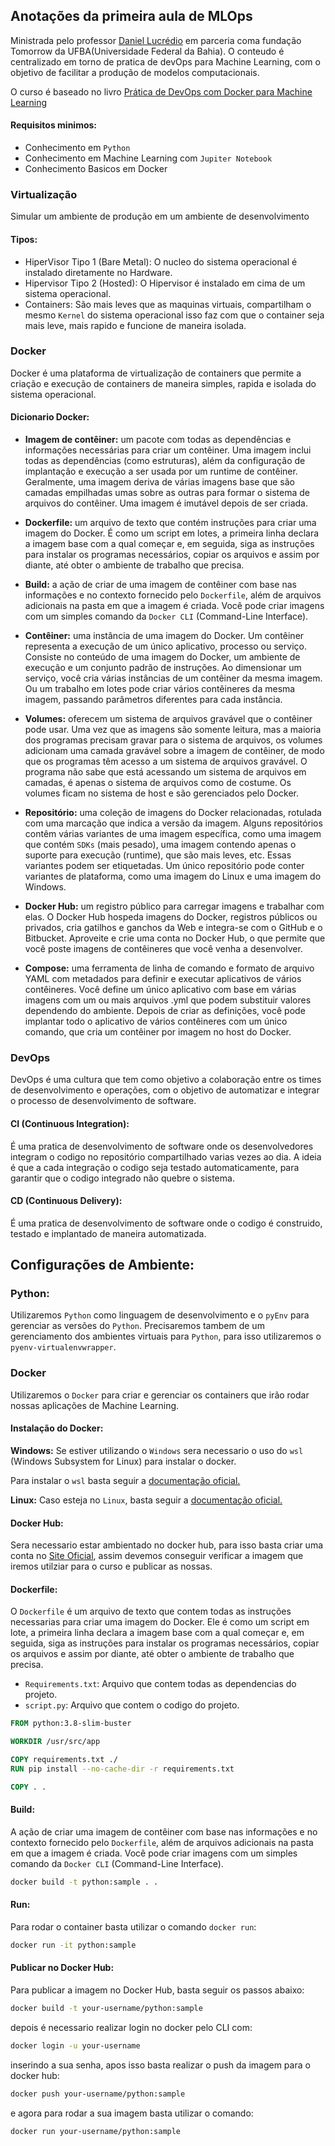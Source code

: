 ## Anotações da primeira aula de MLOps 

Ministrada pelo professor [Daniel Lucrédio](https://www.linkedin.com/in/daniel-lucr%C3%A9dio-bb7b9122a/) em parceria coma fundação Tomorrow da UFBA(Universidade Federal da Bahia). 
O conteudo é centralizado em torno de pratica de devOps para Machine Learning, com o objetivo de facilitar a produção de modelos computacionais.

O curso é baseado no livro [Prática de DevOps com Docker para Machine Learning](https://aurimrv.gitbook.io/pratica-devops-com-docker-para-machine-learning?authuser=0)

#### Requisitos minimos:
- Conhecimento em `Python`
- Conhecimento em Machine Learning com `Jupiter Notebook`
- Conhecimento Basicos em Docker

### **Virtualização**
Simular um ambiente de produção em um ambiente de desenvolvimento

#### Tipos:
- HiperVisor Tipo 1 (Bare Metal): O nucleo do sistema operacional é instalado diretamente no Hardware.
- Hipervisor Tipo 2 (Hosted): O Hipervisor é instalado em cima de um sistema operacional.
- Containers: São mais leves que as maquinas virtuais, compartilham o mesmo `Kernel` do sistema operacional isso faz com que
o container seja mais leve, mais rapido e funcione de maneira isolada.

### Docker
Docker é uma plataforma de virtualização de containers que permite a criação e execução de containers de maneira simples, rapida e isolada do sistema operacional.

#### Dicionario Docker:
- **Imagem de contêiner:** um pacote com todas as dependências e informações necessárias para criar um contêiner. Uma imagem inclui todas as dependências (como estruturas), além da configuração de implantação e execução a ser usada por um runtime de contêiner. Geralmente, uma imagem deriva de várias imagens base que são camadas empilhadas umas sobre as outras para formar o sistema de arquivos do contêiner. Uma imagem é imutável depois de ser criada.

- **Dockerfile:** um arquivo de texto que contém instruções para criar uma imagem do Docker. É como um script em lotes, a primeira linha declara a imagem base com a qual começar e, em seguida, siga as instruções para instalar os programas necessários, copiar os arquivos e assim por diante, até obter o ambiente de trabalho que precisa.

- **Build:** a ação de criar de uma imagem de contêiner com base nas informações e no contexto fornecido pelo `Dockerfile`, além de arquivos adicionais na pasta em que a imagem é criada. Você pode criar imagens com um simples comando da `Docker CLI` (Command-Line Interface).

- **Contêiner:** uma instância de uma imagem do Docker. Um contêiner representa a execução de um único aplicativo, processo ou serviço. Consiste no conteúdo de uma imagem do Docker, um ambiente de execução e um conjunto padrão de instruções. Ao dimensionar um serviço, você cria várias instâncias de um contêiner da mesma imagem. Ou um trabalho em lotes pode criar vários contêineres da mesma imagem, passando parâmetros diferentes para cada instância.

- **Volumes:** oferecem um sistema de arquivos gravável que o contêiner pode usar. Uma vez que as imagens são somente leitura, mas a maioria dos programas precisam gravar para o sistema de arquivos, os volumes adicionam uma camada gravável sobre a imagem de contêiner, de modo que os programas têm acesso a um sistema de arquivos gravável. O programa não sabe que está acessando um sistema de arquivos em camadas, é apenas o sistema de arquivos como de costume. Os volumes ficam no sistema de host e são gerenciados pelo Docker.

- **Repositório:** uma coleção de imagens do Docker relacionadas, rotulada com uma marcação que indica a versão da imagem. Alguns repositórios contêm várias variantes de uma imagem específica, como uma imagem que contém `SDKs` (mais pesado), uma imagem contendo apenas o suporte para execução (runtime), que são mais leves, etc. Essas variantes podem ser etiquetadas. Um único repositório pode conter variantes de plataforma, como uma imagem do Linux e uma imagem do Windows.

- **Docker Hub:** um registro público para carregar imagens e trabalhar com elas. O Docker Hub hospeda imagens do Docker, registros públicos ou privados, cria gatilhos e ganchos da Web e integra-se com o GitHub e o Bitbucket. Aproveite e crie uma conta no Docker Hub, o que permite que você poste imagens de contêineres que você venha a desenvolver.

- **Compose:** uma ferramenta de linha de comando e formato de arquivo YAML com metadados para definir e executar aplicativos de vários contêineres. Você define um único aplicativo com base em várias imagens com um ou mais arquivos .yml que podem substituir valores dependendo do ambiente. Depois de criar as definições, você pode implantar todo o aplicativo de vários contêineres com um único comando, que cria um contêiner por imagem no host do Docker.

### DevOps
DevOps é uma cultura que tem como objetivo a colaboração entre os times de desenvolvimento e operações, com o objetivo de automatizar e integrar o processo de desenvolvimento de software.

#### CI (Continuous Integration):
É uma pratica de desenvolvimento de software onde os desenvolvedores integram o codigo no repositório compartilhado varias vezes ao dia. A ideia é que a cada integração o codigo seja testado automaticamente, para garantir que o codigo integrado não quebre o sistema.

#### CD (Continuous Delivery):
É uma pratica de desenvolvimento de software onde o codigo é construido, testado e implantado de maneira automatizada.

## Configurações de Ambiente:

### Python:
Utilizaremos `Python` como linguagem de desenvolvimento e o `pyEnv` para gerenciar as versões do `Python`.
Precisaremos tambem de um gerenciamento dos ambientes virtuais para `Python`, para isso utilizaremos o `pyenv-virtualenvwrapper`.

### Docker
Utilizaremos o `Docker` para criar e gerenciar os containers que irão rodar nossas aplicações de Machine Learning.

#### Instalação do Docker:
**Windows:**
Se estiver utilizando o `Windows` sera necessario o uso do `wsl` (Windows Subsystem for Linux) para instalar o docker.

Para instalar o `wsl` basta seguir a [documentação oficial.](https://docs.microsoft.com/pt-br/windows/wsl/install)

**Linux:**
Caso esteja no `Linux`, basta seguir a [documentação oficial.](https://docs.docker.com/desktop/install/linux-install/)

#### Docker Hub:
Sera necessario estar ambientado no docker hub, para isso basta criar uma conta no [Site Oficial](https://hub.docker.com/), assim devemos conseguir verificar a imagem que iremos utilziar para o curso e publicar as nossas.

#### Dockerfile:

O `Dockerfile` é um arquivo de texto que contem todas as instruções necessarias para criar uma imagem do Docker. Ele é como um script em lote, a primeira linha declara a imagem base com a qual começar e, em seguida, siga as instruções para instalar os programas necessários, copiar os arquivos e assim por diante, até obter o ambiente de trabalho que precisa.

- `Requirements.txt`: Arquivo que contem todas as dependencias do projeto.
- `script.py`: Arquivo que contem o codigo do projeto.

``` Dockerfile
FROM python:3.8-slim-buster

WORKDIR /usr/src/app

COPY requirements.txt ./
RUN pip install --no-cache-dir -r requirements.txt

COPY . .
```

#### Build:
A ação de criar uma imagem de contêiner com base nas informações e no contexto fornecido pelo `Dockerfile`, além de arquivos adicionais na pasta em que a imagem é criada. Você pode criar imagens com um simples comando da `Docker CLI` (Command-Line Interface).

```bash
docker build -t python:sample . .
```
#### Run:
Para rodar o container basta utilizar o comando `docker run`:

```bash
docker run -it python:sample
```

#### Publicar no Docker Hub:
Para publicar a imagem no Docker Hub, basta seguir os passos abaixo:

```bash
docker build -t your-username/python:sample 
```
depois é necessario realizar login no docker pelo CLI com:  
```bash
docker login -u your-username
```
inserindo a sua senha, apos isso basta realizar o push da imagem para o docker hub:

```bash
docker push your-username/python:sample
```
e agora para rodar a sua imagem basta utilizar o comando:

```bash
docker run your-username/python:sample
```
